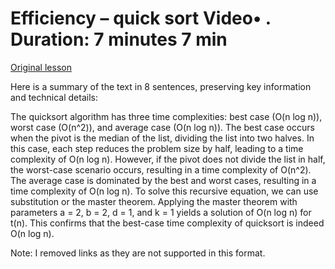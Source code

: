 # Efficiency – quick sort Video• . Duration: 7 minutes 7 min

[Original lesson](https://www.coursera.org/learn/uol-fundamentals-of-computer-science/lecture/RSSUu/efficiency-quick-sort)

Here is a summary of the text in 8 sentences, preserving key information and technical details:

The quicksort algorithm has three time complexities: best case (O(n log n)), worst case (O(n^2)), and average case (O(n log n)). The best case occurs when the pivot is the median of the list, dividing the list into two halves. In this case, each step reduces the problem size by half, leading to a time complexity of O(n log n). However, if the pivot does not divide the list in half, the worst-case scenario occurs, resulting in a time complexity of O(n^2). The average case is dominated by the best and worst cases, resulting in a time complexity of O(n log n). To solve this recursive equation, we can use substitution or the master theorem. Applying the master theorem with parameters a = 2, b = 2, d = 1, and k = 1 yields a solution of O(n log n) for t(n). This confirms that the best-case time complexity of quicksort is indeed O(n log n).

Note: I removed links as they are not supported in this format.


